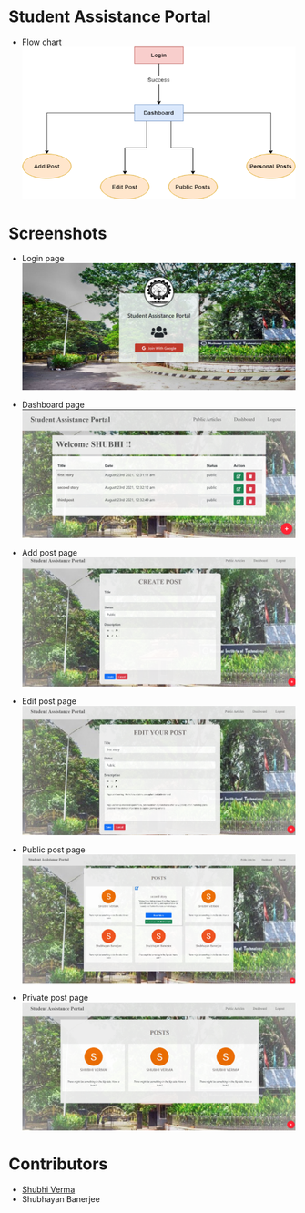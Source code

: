 # Student Assistance Portal

* Flow chart
![Image of flow chart](./screenshots/flow_chart.png?raw=true)

# Screenshots

* Login page 
![Image of login](./screenshots/login.png?raw=true)

* Dashboard page
![Image of dashboard](./screenshots/dashboard.png?raw=true)

* Add post page
![Image of add post](./screenshots/add_posts.png?raw=true)

* Edit post page
![Image of edit post](./screenshots/edit_posts.png?raw=true)

* Public post page
![Image of public post](./screenshots/public_posts.png?raw=true)

* Private post page
![Image of private post](./screenshots/private_posts.png?raw=true)

# Contributors

* [Shubhi Verma](https://github.com/vshubhi612)
* Shubhayan Banerjee